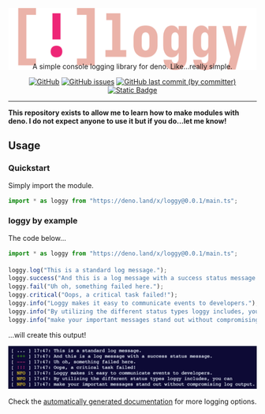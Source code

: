 <div align="center">

<div style="height: 1in">
    <picture>
        <source media="(prefers-color-scheme: dark)" height="144px" srcset="assets/logo-dark.svg">
        <source media="(prefers-color-scheme: light)" height="144px" srcset="assets/logo-light.svg">
        <img src="assets/logo-dark.svg">
    </picture>
</div>

A simple console logging library for deno. Like...really simple.

[![GitHub](https://img.shields.io/github/license/yeenbean/loggy?style=for-the-badge)](https://github.com/yeenbean/loggy/blob/main/LICENSE)
[![GitHub issues](https://img.shields.io/github/issues/yeenbean/loggy?style=for-the-badge)](https://github.com/yeenbean/loggy/issues)
[![GitHub last commit (by committer)](https://img.shields.io/github/last-commit/yeenbean/loggy?style=for-the-badge)](https://github.com/yeenbean/loggy/commits/main)
[![Static Badge](https://img.shields.io/badge/Import-black?style=for-the-badge&logo=deno&logoColor=white)](https://deno.land/x/loggy)

</div>

---

**This repository exists to allow me to learn how to make modules with deno. I
do not expect anyone to use it but if you do...let me know!**

## Usage

### Quickstart

Simply import the module.

```ts
import * as loggy from "https://deno.land/x/loggy@0.0.1/main.ts";
```

### loggy by example

The code below...

```ts
import * as loggy from "https://deno.land/x/loggy@0.0.1/main.ts";

loggy.log("This is a standard log message.");
loggy.success("And this is a log message with a success status message.");
loggy.fail("Uh oh, something failed here.");
loggy.critical("Oops, a critical task failed!");
loggy.info("Loggy makes it easy to communicate events to developers.");
loggy.info("By utilizing the different status types loggy includes, you can");
loggy.info("make your important messages stand out without compromising log output.");
```

...will create this output!

![](/assets/loggy-by-example.png)

Check the [automatically generated documentation](https://deno.land/x/loggy/main.ts) for more logging options.
